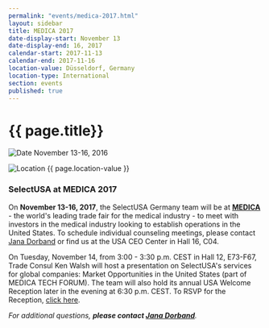 ```yaml
---
permalink: "events/medica-2017.html"
layout: sidebar
title: MEDICA 2017
date-display-start: November 13
date-display-end: 16, 2017
calendar-start: 2017-11-13
calendar-end: 2017-11-16
location-value: Düsseldorf, Germany
location-type: International
section: events
published: true
---
```


# {{ page.title}}

![Date](https://google.github.io/material-design-icons/action/svg/design/ic_event_24px.svg "Date") November 13-16, 2016

![Location](http://google.github.io/material-design-icons/social/svg/design/ic_location_city_24px.svg "Location") {{ page.location-value }}

### SelectUSA at MEDICA 2017

On **November 13-16, 2017**, the SelectUSA Germany team will be at **[MEDICA](https://www.medica-tradefair.com/)** - the world's leading trade fair for the medical industry - to meet with investors in the medical industry looking to establish operations in the United States. To schedule individual counseling meetings, please contact [Jana Dorband](mailto:jana.dorband@trade.gov) or find us at the USA CEO Center in Hall 16, C04.

On Tuesday, November 14, from 3:00 - 3:30 p.m. CEST in Hall 12, E73-F67, Trade Consul Ken Walsh will host a presentation on SelectUSA's services for global companies: Market Opportunities in the United States (part of MEDICA TECH FORUM). The team will also hold its annual USA Welcome Reception later in the evening at 6:30 p.m. CEST. To RSVP for the Reception, [click here](https://2016.export.gov/germany/build/groups/public/@eg_de/documents/webcontent/eg_de_114831.pdf).

_For additional questions, **please contact [Jana Dorband](mailto:jana.dorband@trade.gov)**._
